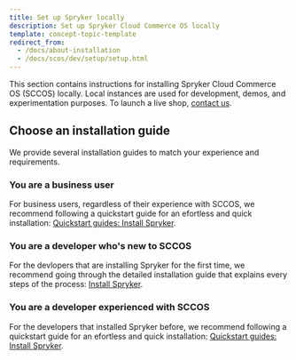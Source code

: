 ```yaml
---
title: Set up Spryker locally
description: Set up Spryker Cloud Commerce OS locally
template: concept-topic-template
redirect_from:
  - /docs/about-installation
  - /docs/scos/dev/setup/setup.html
---
```


This section contains instructions for installing Spryker Cloud Commerce OS (SCCOS) locally. Local instances are used for development, demos, and experimentation purposes. To launch a live shop, [contact us](https://spryker.com/contact-us-commerce/).

## Choose an installation guide

We provide several installation guides to match your experience and requirements.

### You are a business user

For business users, regardless of their experience with SCCOS, we recommend following a quickstart guide for an efortless and quick installation: [Quickstart guides: Install Spryker](/docs/scos/dev/set-up-spryker-locally/quickstart-guides-install-spryker/quickstart-guides-install-spryker.html).

### You are a developer who's new to SCCOS

For the devlopers that are installing Spryker for the first time, we recommend going through the detailed installation guide that explains every steps of the process: [Install Spryker](/docs/scos/dev/set-up-spryker-locally/install-spryker/install-spryker.html).

### You are a developer experienced with SCCOS

For the developers that installed Spryker before, we recommend following a quickstart guide for an efortless and quick installation: [Quickstart guides: Install Spryker](/docs/scos/dev/set-up-spryker-locally/quickstart-guides-install-spryker/quickstart-guides-install-spryker.html).
